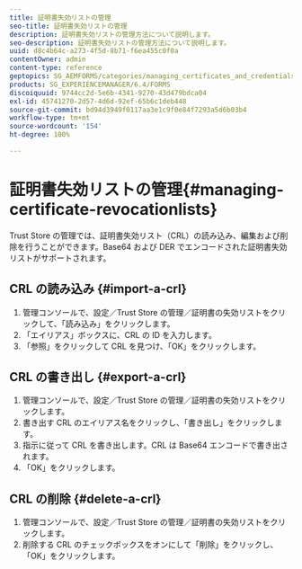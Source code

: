 ```yaml
---
title: 証明書失効リストの管理
seo-title: 証明書失効リストの管理
description: 証明書失効リストの管理方法について説明します。
seo-description: 証明書失効リストの管理方法について説明します。
uuid: d8c4b64c-a273-4f5d-8b71-f6ea455c0f0a
contentOwner: admin
content-type: reference
geptopics: SG_AEMFORMS/categories/managing_certificates_and_credentials
products: SG_EXPERIENCEMANAGER/6.4/FORMS
discoiquuid: 9744cc2d-5e6b-4341-9270-43d479bdca04
exl-id: 45741270-2d57-4d6d-92ef-65b6c1deb448
source-git-commit: bd94d3949f0117aa3e1c9f0e84f7293a5d6b03b4
workflow-type: tm+mt
source-wordcount: '154'
ht-degree: 100%

---
```


# 証明書失効リストの管理{#managing-certificate-revocationlists}

Trust Store の管理では、証明書失効リスト（CRL）の読み込み、編集および削除を行うことができます。Base64 および DER でエンコードされた証明書失効リストがサポートされます。

## CRL の読み込み  {#import-a-crl}

1. 管理コンソールで、設定／Trust Store の管理／証明書の失効リストをクリックして、「読み込み」をクリックします。
1. 「エイリアス」ボックスに、CRL の ID を入力します。
1. 「参照」をクリックして CRL を見つけ、「OK」をクリックします。

## CRL の書き出し  {#export-a-crl}

1. 管理コンソールで、設定／Trust Store の管理／証明書の失効リストをクリックします。
1. 書き出す CRL のエイリアス名をクリックし、「書き出し」をクリックします。
1. 指示に従って CRL を書き出します。CRL は Base64 エンコードで書き出されます。
1. 「OK」をクリックします。

## CRL の削除  {#delete-a-crl}

1. 管理コンソールで、設定／Trust Store の管理／証明書の失効リストをクリックします。
1. 削除する CRL のチェックボックスをオンにして「削除」をクリックし、「OK」をクリックします。

